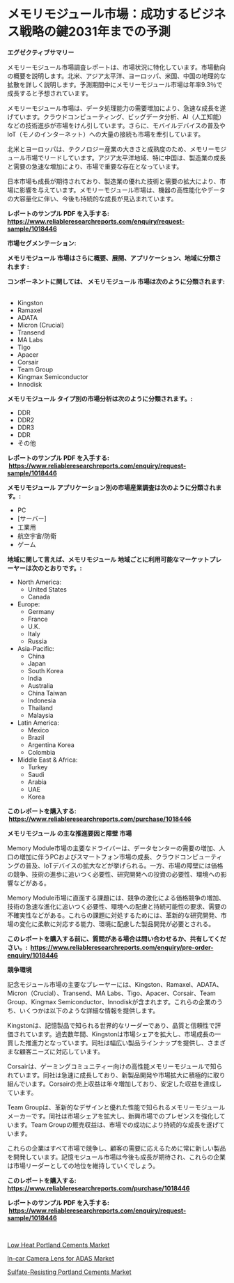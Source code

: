 <p><h1>メモリモジュール市場：成功するビジネス戦略の鍵2031年までの予測</h1></p><p><strong>エグゼクティブサマリー</strong></p>
<p><p>メモリーモジュール市場調査レポートは、市場状況に特化しています。市場動向の概要を説明します。北米、アジア太平洋、ヨーロッパ、米国、中国の地理的な拡散を詳しく説明します。予測期間中にメモリーモジュール市場は年率9.3％で成長すると予想されています。</p><p>メモリーモジュール市場は、データ処理能力の需要増加により、急速な成長を遂げています。クラウドコンピューティング、ビッグデータ分析、AI（人工知能）などの技術進歩が市場をけん引しています。さらに、モバイルデバイスの普及やIoT（モノのインターネット）への大量の接続も市場を牽引しています。</p><p>北米とヨーロッパは、テクノロジー産業の大きさと成熟度のため、メモリーモジュール市場でリードしています。アジア太平洋地域、特に中国は、製造業の成長と需要の急速な増加により、市場で重要な存在となっています。</p><p>日本市場も成長が期待されており、製造業の優れた技術と需要の拡大により、市場に影響を与えています。メモリーモジュール市場は、機器の高性能化やデータの大容量化に伴い、今後も持続的な成長が見込まれています。</p></p>
<p><strong>レポートのサンプル PDF を入手する: <a href="https://www.reliableresearchreports.com/enquiry/request-sample/1018446">https://www.reliableresearchreports.com/enquiry/request-sample/1018446</a></strong></p>
<p><strong>市場セグメンテーション:</strong></p>
<p><strong> メモリモジュール 市場はさらに概要、展開、アプリケーション、地域に分類されます :</strong></p>
<p><strong>コンポーネントに関しては、 メモリモジュール 市場は次のように分類されます: &nbsp;</strong></p>
<p><ul><li>Kingston</li><li>Ramaxel</li><li>ADATA</li><li>Micron (Crucial)</li><li>Transend</li><li>MA Labs</li><li>Tigo</li><li>Apacer</li><li>Corsair</li><li>Team Group</li><li>Kingmax Semiconductor</li><li>Innodisk</li></ul></p>
<p><strong> メモリモジュール タイプ別の市場分析は次のように分類されます。:</strong></p>
<p><ul><li>DDR</li><li>DDR2</li><li>DDR3</li><li>DDR</li><li>その他</li></ul></p>
<p><strong>レポートのサンプル PDF を入手する: &nbsp;<a href="https://www.reliableresearchreports.com/enquiry/request-sample/1018446">https://www.reliableresearchreports.com/enquiry/request-sample/1018446</a></strong></p>
<p><strong> メモリモジュール アプリケーション別の市場産業調査は次のように分類されます。:</strong></p>
<p><ul><li>PC</li><li>[サーバー]</li><li>工業用</li><li>航空宇宙/防衛</li><li>ゲーム</li></ul></p>
<p><strong>地域に関して言えば、メモリモジュール 地域ごとに利用可能なマーケットプレーヤーは次のとおりです。:</strong></p>
<p><ul>
    <li>
        North America:
        <ul>
            <li>United States</li>
            <li>Canada</li>
        </ul>
    </li>
    <li>
        Europe:
        <ul>
            <li>Germany</li>
            <li>France</li>
            <li>U.K.</li>
            <li>Italy</li>
            <li>Russia</li>
        </ul>
    </li>
    <li>
        Asia-Pacific:
        <ul>
            <li>China</li>
            <li>Japan</li>
            <li>South Korea</li>
            <li>India</li>
            <li>Australia</li>
            <li>China Taiwan</li>
            <li>Indonesia</li>
            <li>Thailand</li>
            <li>Malaysia</li>
        </ul>
    </li>
    <li>
        Latin America:
        <ul>
            <li>Mexico</li>
            <li>Brazil</li>
            <li>Argentina Korea</li>
            <li>Colombia</li>
        </ul>
    </li>
    <li>
        Middle East & Africa:
        <ul>
            <li>Turkey</li>
            <li>Saudi</li>
            <li>Arabia</li>
            <li>UAE</li>
            <li>Korea</li>
        </ul>
    </li>
    </ul></p>
<p><strong>このレポートを購入する: &nbsp;<a href="https://www.reliableresearchreports.com/purchase/1018446">https://www.reliableresearchreports.com/purchase/1018446</a></strong></p>
<p><strong>メモリモジュール の主な推進要因と障壁 市場</strong></p>
<p><p>Memory Module市場の主要なドライバーは、データセンターの需要の増加、人口の増加に伴うPCおよびスマートフォン市場の成長、クラウドコンピューティングの普及、IoTデバイスの拡大などが挙げられる。一方、市場の障壁には価格の競争、技術の進歩に追いつく必要性、研究開発への投資の必要性、環境への影響などがある。</p><p>Memory Module市場に直面する課題には、競争の激化による価格競争の増加、技術の急速な進化に追いつく必要性、環境への配慮と持続可能性の要求、需要の不確実性などがある。これらの課題に対処するためには、革新的な研究開発、市場の変化に柔軟に対応する能力、環境に配慮した製品開発が必要とされる。</p></p>
<p><strong>このレポートを購入する前に、質問がある場合は問い合わせるか、共有してください。:&nbsp; <a href="https://www.reliableresearchreports.com/enquiry/pre-order-enquiry/1018446">https://www.reliableresearchreports.com/enquiry/pre-order-enquiry/1018446</a></strong></p>
<p><strong>競争環境</strong></p>
<p><p>記念モジュール市場の主要なプレーヤーには、Kingston、Ramaxel、ADATA、Micron（Crucial）、Transend、MA Labs、Tigo、Apacer、Corsair、Team Group、Kingmax Semiconductor、Innodiskが含まれます。これらの企業のうち、いくつかは以下のような詳細な情報を提供します。</p><p>Kingstonは、記憶製品で知られる世界的なリーダーであり、品質と信頼性で評価されています。過去数年間、Kingstonは市場シェアを拡大し、市場成長の一貫した推進力となっています。同社は幅広い製品ラインナップを提供し、さまざまな顧客ニーズに対応しています。</p><p>Corsairは、ゲーミングコミュニティー向けの高性能メモリーモジュールで知られています。同社は急速に成長しており、新製品開発や市場拡大に積極的に取り組んでいます。Corsairの売上収益は年々増加しており、安定した収益を達成しています。</p><p>Team Groupは、革新的なデザインと優れた性能で知られるメモリーモジュールメーカーです。同社は市場シェアを拡大し、新興市場でのプレゼンスを強化しています。Team Groupの販売収益は、市場での成功により持続的な成長を遂げています。</p><p>これらの企業はすべて市場で競争し、顧客の需要に応えるために常に新しい製品を開発しています。記憶モジュール市場は今後も成長が期待され、これらの企業は市場リーダーとしての地位を維持していくでしょう。</p></p>
<p><strong>このレポートを購入する: &nbsp; <a href="https://www.reliableresearchreports.com/purchase/1018446">https://www.reliableresearchreports.com/purchase/1018446</a></strong></p>
<p><strong>レポートのサンプル PDF を入手する: &nbsp;<a href="https://www.reliableresearchreports.com/enquiry/request-sample/1018446">https://www.reliableresearchreports.com/enquiry/request-sample/1018446</a></strong><strong></strong></p>
<p>&nbsp;</p>
<p><p><a href="https://view.publitas.com/reportprime-1/low-heat-portland-cements-market-furnish-information-about-market-size-market-share-market-dynamics-and-projections-spanning-from-2023-to-2030/">Low Heat Portland Cements Market</a></p><p><a href="https://github.com/Sinjinluong3e0awx2m195k76/Market-Research-Report-List-1/blob/main/in-car-camera-lens-for-adas-market.md">In-car Camera Lens for ADAS Market</a></p><p><a href="https://view.publitas.com/reportprime-1/global-sulfate-resisting-portland-cements-market-size-and-market-trends-insights-and-projections-from-2023-to-2030/">Sulfate-Resisting Portland Cements Market</a></p></p>